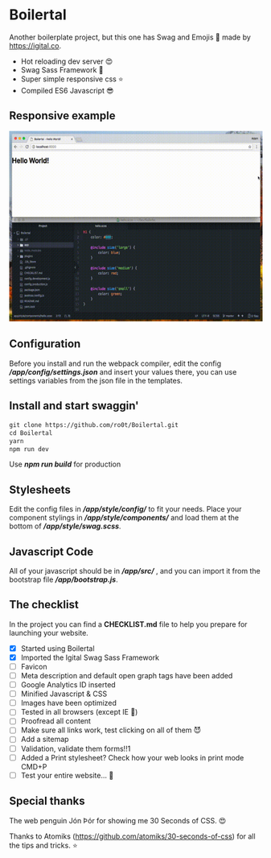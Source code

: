 # Boilertal
Another boilerplate project, but this one has Swag and Emojis 👾 made by https://igital.co.

*	Hot reloading dev server 😍
*	Swag Sass Framework 💎
*	Super simple responsive css ⭐️
*	Compiled ES6 Javascript 😎

## Responsive example
![Responsive example with Boilertal](example.gif)

## Configuration
Before you install and run the webpack compiler, edit the config ***/app/config/settings.json*** and insert your values there,
you can use settings variables from the json file in the templates.

## Install and start swaggin'
```
git clone https://github.com/ro0t/Boilertal.git
cd Boilertal
yarn
npm run dev
```
Use ***npm run build*** for production

## Stylesheets
Edit the config files in ***/app/style/config/*** to fit your needs.
Place your component stylings in ***/app/style/components/*** and load them at the bottom of ***/app/style/swag.scss***.

## Javascript Code
All of your javascript should be in ***/app/src/*** , and you can import it from the bootstrap file ***/app/bootstrap.js***.

## The checklist
In the project you can find a **CHECKLIST.md** file to help you prepare for launching your website.

*	[x] Started using Boilertal
*	[x] Imported the Igital Swag Sass Framework
*	[ ] Favicon
*	[ ] Meta description and default open graph tags have been added
*	[ ] Google Analytics ID inserted
*	[ ] Minified Javascript & CSS
*	[ ] Images have been optimized
*	[ ] Tested in all browsers (except IE 🤮)
*	[ ] Proofread all content
*	[ ] Make sure all links work, test clicking on all of them 😈
*	[ ] Add a sitemap
*	[ ] Validation, validate them forms!!1
*	[ ] Added a Print stylesheet? Check how your web looks in print mode CMD+P
*	[ ] Test your entire website... 🤡

## Special thanks
The web penguin Jón Þór for showing me 30 Seconds of CSS. 😍

Thanks to Atomiks (https://github.com/atomiks/30-seconds-of-css) for all the tips and tricks. ⭐️
